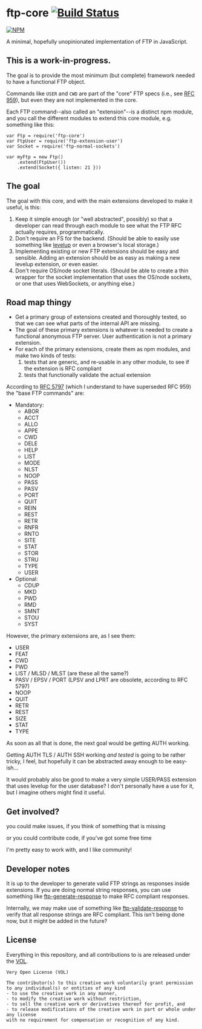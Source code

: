 # ftp-core [![Build Status](https://travis-ci.org/sdmp/ftp-core.svg?branch=master)](https://travis-ci.org/sdmp/ftp-core)

[![NPM](https://nodei.co/npm/ftp-core.png)](https://nodei.co/npm/ftp-core/)

A minimal, hopefully unopinionated implementation of FTP in JavaScript.

## This is a work-in-progress.

The goal is to provide the most minimum (but complete) framework needed
to have a functional FTP object.

Commands like `USER` and `CWD` are part of the "core" FTP specs (i.e., 
see [RFC 959](https://tools.ietf.org/html/rfc959)), but even they are
not implemented in the core.

Each FTP command--also called an "extension"--is a distinct npm module,
and you call the different modules to extend this core module, e.g.
something like this:

	var Ftp = require('ftp-core')
	var FtpUser = require('ftp-extension-user')
	var Socket = require('ftp-normal-sockets')

	var myFtp = new Ftp()
		.extend(FtpUser())
		.extend(Socket({ listen: 21 }))

## The goal

The goal with this core, and with the main extensions developed to
make it useful, is this:

1. Keep it simple enough (or "well abstracted", possibly) so that a
	developer can read through each module to see what the FTP RFC
	actually requires, programmatically.
2. Don't require an FS for the backend. (Should be able to easily use
	something like [levelup](https://www.npmjs.com/package/levelup) or
	even a browser's local storage.)
3. Implementing existing or new FTP extensions should be easy and
	sensible. Adding an extension should be as easy as making a
	new levelup extension, or even easier.
4. Don't require OS/node socket literals. (Should be able to create a
	thin wrapper for the socket implementation that uses the OS/node
	sockets, or one that uses WebSockets, or anything else.)

## Road map thingy

* Get a primary group of extensions created and thoroughly tested, so
	that we can see what parts of the internal API are missing.
* The goal of these primary extensions is whatever is needed to create
	a functional anonymous FTP server. User authentication is not a
	primary extension.
* For each of the primary extensions, create them as npm modules, and
	make two kinds of tests:
	1. tests that are generic, and re-usable in any other module, to
		see if the extension is RFC compliant
	2. tests that functionally validate the actual extension

According to [RFC 5797](https://tools.ietf.org/html/rfc5797#page-4) (which
I understand to have superseded RFC 959) the "base FTP commands" are:

* Mandatory:
	- ABOR
	- ACCT
	- ALLO
	- APPE
	- CWD
	- DELE
	- HELP
	- LIST
	- MODE
	- NLST
	- NOOP
	- PASS
	- PASV
	- PORT
	- QUIT
	- REIN
	- REST
	- RETR
	- RNFR
	- RNTO
	- SITE
	- STAT
	- STOR
	- STRU
	- TYPE
	- USER
* Optional:
	- CDUP
	- MKD
	- PWD
	- RMD
	- SMNT
	- STOU
	- SYST

However, the primary extensions are, as I see them:

* USER
* FEAT
* CWD
* PWD
* LIST / MLSD / MLST (are these all the same?)
* PASV / EPSV / PORT (LPSV and LPRT are obsolete, according to RFC 5797)
* NOOP
* QUIT
* RETR
* REST
* SIZE
* STAT
* TYPE

As soon as all that is done, the next goal would be getting AUTH working.

Getting AUTH TLS / AUTH SSH working *and tested* is going to be rather
tricky, I feel, but hopefully it can be abstracted away enough to be
easy-ish...

It would probably also be good to make a very simple USER/PASS extension
that uses levelup for the user database? I don't personally have a use for
it, but I imagine others might find it useful.

## Get involved?

you could make issues, if you think of something that is missing

or you could contribute code, if you've got some free time

I'm pretty easy to work with, and I like community!

## Developer notes

It is up to the developer to generate valid FTP strings as responses inside
extensions. If you are doing normal string responses, you can use something like
[ftp-generate-response](https://github.com/sdmp/ftp-generate-response) to make
RFC compliant responses.

Internally, we may make use of something like [ftp-validate-response](https://github.com/sdmp/ftp-validate-response)
to verify that all response strings are RFC compliant. This isn't being done now, but it might be added in the future?

## License

Everything in this repository, and all contributions to is are released
under the [VOL](http://veryopenlicense.com).

	Very Open License (VOL)

	The contributor(s) to this creative work voluntarily grant permission
	to any individual(s) or entities of any kind
	- to use the creative work in any manner,
	- to modify the creative work without restriction,
	- to sell the creative work or derivatives thereof for profit, and
	- to release modifications of the creative work in part or whole under any license
	with no requirement for compensation or recognition of any kind.
